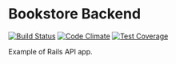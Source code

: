 # Bookstore Backend

[![Build Status](https://travis-ci.org/Tolchi/bookstore-backend-tutorial.svg?branch=master)](https://travis-ci.org/Tolchi/bookstore-backend-tutorial)
[![Code Climate](https://codeclimate.com/github/Tolchi/bookstore-backend-tutorial/badges/gpa.svg)](https://codeclimate.com/github/Tolchi/bookstore-backend-tutorial)
[![Test Coverage](https://codeclimate.com/github/Tolchi/bookstore-backend-tutorial/badges/coverage.svg)](https://codeclimate.com/github/Tolchi/bookstore-backend-tutorial)

Example of Rails API app.
